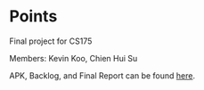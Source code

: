 # Points
Final project for CS175

Members: Kevin Koo, Chien Hui Su

APK, Backlog, and Final Report can be found [here](https://drive.google.com/drive/folders/1K52J9QFuhdCNSqY-M1kHSKbbAYw0V898?usp=sharing). 
